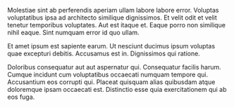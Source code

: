 Molestiae sint ab perferendis aperiam ullam labore labore error. Voluptas voluptatibus ipsa ad architecto similique dignissimos. Et velit odit et velit tenetur temporibus voluptates. Aut est itaque et. Eaque porro non similique nihil eaque. Sint numquam error id quo ullam.
 Et amet ipsum est sapiente earum. Ut nesciunt ducimus ipsum voluptas quae excepturi debitis. Accusamus est in. Dignissimos qui ratione.
 Doloribus consequatur aut aut aspernatur qui. Consequatur facilis harum. Cumque incidunt cum voluptatibus occaecati numquam tempore qui. Accusantium eos corrupti qui. Placeat quisquam alias quibusdam atque doloremque ipsam occaecati est. Distinctio esse quia exercitationem qui ab eos fuga.